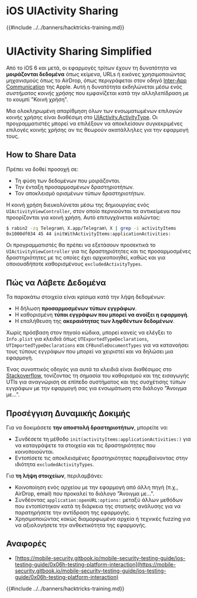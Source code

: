 # iOS UIActivity Sharing

{{#include ../../banners/hacktricks-training.md}}

# UIActivity Sharing Simplified

Από το iOS 6 και μετά, οι εφαρμογές τρίτων έχουν τη δυνατότητα να **μοιράζονται δεδομένα** όπως κείμενα, URLs ή εικόνες χρησιμοποιώντας μηχανισμούς όπως το AirDrop, όπως περιγράφεται στον οδηγό [Inter-App Communication](https://developer.apple.com/library/archive/documentation/iPhone/Conceptual/iPhoneOSProgrammingGuide/Inter-AppCommunication/Inter-AppCommunication.html#//apple_ref/doc/uid/TP40007072-CH6-SW3) της Apple. Αυτή η δυνατότητα εκδηλώνεται μέσω ενός _συστήματος κοινής χρήσης_ που εμφανίζεται κατά την αλληλεπίδραση με το κουμπί "Κοινή χρήση".

Μια ολοκληρωμένη απαρίθμηση όλων των ενσωματωμένων επιλογών κοινής χρήσης είναι διαθέσιμη στο [UIActivity.ActivityType](https://developer.apple.com/documentation/uikit/uiactivity/activitytype). Οι προγραμματιστές μπορεί να επιλέξουν να αποκλείσουν συγκεκριμένες επιλογές κοινής χρήσης αν τις θεωρούν ακατάλληλες για την εφαρμογή τους.

## **How to Share Data**

Πρέπει να δοθεί προσοχή σε:

- Τη φύση των δεδομένων που μοιράζονται.
- Την ένταξη προσαρμοσμένων δραστηριοτήτων.
- Τον αποκλεισμό ορισμένων τύπων δραστηριοτήτων.

Η κοινή χρήση διευκολύνεται μέσω της δημιουργίας ενός `UIActivityViewController`, στον οποίο περνιούνται τα αντικείμενα που προορίζονται για κοινή χρήση. Αυτό επιτυγχάνεται καλώντας:
```bash
$ rabin2 -zq Telegram\ X.app/Telegram\ X | grep -i activityItems
0x1000df034 45 44 initWithActivityItems:applicationActivities:
```
Οι προγραμματιστές θα πρέπει να εξετάσουν προσεκτικά το `UIActivityViewController` για τις δραστηριότητες και τις προσαρμοσμένες δραστηριότητες με τις οποίες έχει αρχικοποιηθεί, καθώς και για οποιουσδήποτε καθορισμένους `excludedActivityTypes`.

## **Πώς να Λάβετε Δεδομένα**

Τα παρακάτω στοιχεία είναι κρίσιμα κατά την λήψη δεδομένων:

- Η δήλωση **προσαρμοσμένων τύπων εγγράφων**.
- Η καθορισμένη **τύποι εγγράφων που μπορεί να ανοίξει η εφαρμογή**.
- Η επαλήθευση της **ακεραιότητας των ληφθέντων δεδομένων**.

Χωρίς πρόσβαση στον πηγαίο κώδικα, μπορεί κανείς να ελέγξει το `Info.plist` για κλειδιά όπως `UTExportedTypeDeclarations`, `UTImportedTypeDeclarations` και `CFBundleDocumentTypes` για να κατανοήσει τους τύπους εγγράφων που μπορεί να χειριστεί και να δηλώσει μια εφαρμογή.

Ένας συνοπτικός οδηγός για αυτά τα κλειδιά είναι διαθέσιμος στο [Stackoverflow](https://stackoverflow.com/questions/21937978/what-are-utimportedtypedeclarations-and-utexportedtypedeclarations-used-for-on-i), τονίζοντας τη σημασία του καθορισμού και της εισαγωγής UTIs για αναγνώριση σε επίπεδο συστήματος και της συσχέτισης τύπων εγγράφων με την εφαρμογή σας για ενσωμάτωση στο διάλογο "Άνοιγμα με...".

## Προσέγγιση Δυναμικής Δοκιμής

Για να δοκιμάσετε **την αποστολή δραστηριοτήτων**, μπορείτε να:

- Συνδέσετε τη μέθοδο `init(activityItems:applicationActivities:)` για να καταγράψετε τα στοιχεία και τις δραστηριότητες που κοινοποιούνται.
- Εντοπίσετε τις αποκλεισμένες δραστηριότητες παρεμβαίνοντας στην ιδιότητα `excludedActivityTypes`.

Για **τη λήψη στοιχείων**, περιλαμβάνει:

- Κοινοποίηση ενός αρχείου με την εφαρμογή από άλλη πηγή (π.χ., AirDrop, email) που προκαλεί το διάλογο "Άνοιγμα με...".
- Συνδέοντας `application:openURL:options:` μεταξύ άλλων μεθόδων που εντοπίστηκαν κατά τη διάρκεια της στατικής ανάλυσης για να παρατηρήσετε την αντίδραση της εφαρμογής.
- Χρησιμοποιώντας κακώς διαμορφωμένα αρχεία ή τεχνικές fuzzing για να αξιολογήσετε την ανθεκτικότητα της εφαρμογής.

## Αναφορές

- [https://mobile-security.gitbook.io/mobile-security-testing-guide/ios-testing-guide/0x06h-testing-platform-interaction](https://mobile-security.gitbook.io/mobile-security-testing-guide/ios-testing-guide/0x06h-testing-platform-interaction)

{{#include ../../banners/hacktricks-training.md}}
